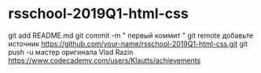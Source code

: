# rsschool-2019Q1-html-css
git add README.md
git commit -m " первый коммит "
git remote добавьте источник https://github.com/your-name/rsschool-2019Q1-html-css.git
git push -u мастер оригинала
Vlad Razin
https://www.codecademy.com/users/Klautts/achievements
